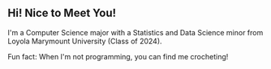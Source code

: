 ## Hi! Nice to Meet You! 
I'm a Computer Science major with a Statistics and Data Science minor from Loyola Marymount University (Class of 2024).

Fun fact: When I'm not programming, you can find me crocheting!
<!--
**speer987/speer987** is a ✨ _special_ ✨ repository because its `README.md` (this file) appears on your GitHub profile.

Here are some ideas to get you started:

- 🔭 I’m currently working on ...
- 🌱 I’m currently learning ...
- 👯 I’m looking to collaborate on ...
- 🤔 I’m looking for help with ...
- 💬 Ask me about ...
- 📫 How to reach me: ...
- 😄 Pronouns: ...
- ⚡ Fun fact: ...
-->
